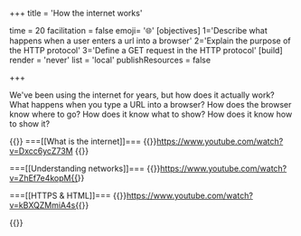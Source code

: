 +++
title = 'How the internet works'

time = 20
facilitation = false
emoji= '🌐'
[objectives]
  1='Describe what happens when a user enters a url into a browser'
  2='Explain the purpose of the HTTP protocol'
  3='Define a GET request in the HTTP protocol'
[build]
  render = 'never'
  list = 'local'
  publishResources = false

+++

We've been using the internet for years, but how does it actually work? What happens when you type a URL into a browser? How does the browser know where to go? How does it know what to show? How does it know how to show it?

{{<tabs name="How the internet works playlist">}}
===[[What is the internet]]===
{{<youtube>}}https://www.youtube.com/watch?v=Dxcc6ycZ73M
{{</youtube>}}

===[[Understanding networks]]===
{{<youtube>}}https://www.youtube.com/watch?v=ZhEf7e4kopM{{</youtube>}}

===[[HTTPS & HTML]]===
{{<youtube>}}https://www.youtube.com/watch?v=kBXQZMmiA4s{{</youtube>}}

{{</tabs>}}

